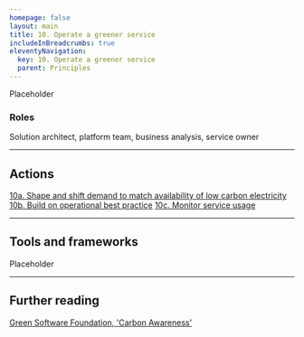 ```yaml
---
homepage: false
layout: main
title: 10. Operate a greener service
includeInBreadcrumbs: true
eleventyNavigation:
  key: 10. Operate a greener service
  parent: Principles
---
```

Placeholder

### Roles
Solution architect, platform team, business analysis, service owner

* * *

## Actions
[10a. Shape and shift demand to match availability of low carbon electricity](/principles/actions/10a-shape-and-shift-demand-to-match-availability-of-low-carbon-electricity)
[10b. Build on operational best practice](/principles/actions/10b-build-on-operational-best-practice)
[10c. Monitor service usage](/principles/actions/10c-monitor-service-usage)

* * *

## Tools and frameworks

Placeholder

* * *

## Further reading

[Green Software Foundation, 'Carbon Awareness'](https://learn.greensoftware.foundation/carbon-awareness/)



